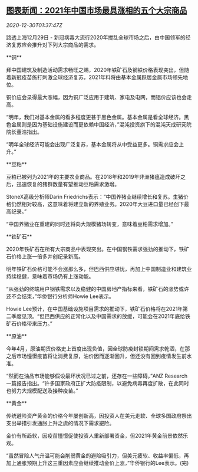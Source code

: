 <!--1609293306000-->
[图表新闻：2021年中国市场最具涨相的五个大宗商品](https://cn.reuters.com/article/graphic-china-commodities-markets-1230-idCNKBS29402O)
------

<div><i>2020-12-30T01:37:47Z</i></div><p>路透上海12月29日 - 新冠病毒大流行2020年搅乱全球市场之后，由中国领军的经济复苏应会推升对下列大宗商品的需求。</p><p>**铜**</p><p>拜中国建筑及制造活动需求畅旺之赐，2020年铁矿石及钢铁价格表现突出，但随着新冠疫苗施打刺激全球经济复苏，2021年料将由基本金属跃居金属市场领先地位。</p><p>铜价应会录得最大涨幅，因为铜广泛应用于建筑、家电及电网，而铝价应该也会走高。</p><p>“明年，我们对基本金属的看多程度更甚于黑色金属。基本金属是看全球经济。黑色金属则是因为基础设施建设而更依赖中国经济，”混沌投资旗下的混沌天成研究院院长董浩指出。</p><p>“明年全球经济可能会出现广泛复苏，基本金属将从中受益更多。铜需求应会上升。”</p><p>**豆粕**</p><p>豆粕已被列为2021年的主要农业商品。在2018年和2019年非洲猪瘟造成破坏之后，迅速恢复的猪群数量有望推动豆粕需求激增。</p><p>StoneX高级分析师Darin Friedrichs表示：“中国养猪业继续增长和复苏。生猪价格仍然相对较高，这意味着将建立新的养殖业务。2020年大豆进口量已经创下最高纪录。”</p><p>“中国养猪业在重建的同时还将向大规模猪场转变，意味着豆粕需求增加。”</p><p>**铁矿石**</p><p>2020年铁矿石在所有大宗商品中表现突出。在中国钢铁需求强劲的推动下，铁矿石价格上涨一倍多并创纪录新高。</p><p>明年铁矿石价格可能不会涨那么多，但巴西供应堪忧，再加上中国制造业和建筑业持续稳健，意味着市场仍有上涨动能。</p><p>“从强劲的终端用户钢铁需求以及稳健的中国房地产指标来看，铁矿石的涨势或许还不会结束，”华侨银行分析师Howie Lee表示。</p><p>Howie Lee预计，在中国基础设施项目需求的推动下，铁矿石价格将在2021年第二季度见顶。“但巴西供应的正常化以及中国需求的放缓，可能会在2021年底给铁矿石价格带来压力。”</p><p>**原油**</p><p>今年4月，原油期货价格史上首度出现负值，因全球防疫封锁期间需求乾涸，在那之后市场憧憬疫苗将让消费复原，油价因而逐渐回升，但还没有回到疫情发生前水准。</p><p>“然而在油品市场能够假设最坏状况已过之前，还存在一些障碍，”ANZ Research一篇报告指出。“许多国家政府正扩大防疫限制，以避免病毒再度扩散，在此同时也努力大规模配送及接种疫苗。”</p><p>**黄金**</p><p>传统避险资产黄金的价格今年屡创新高，因投资人在美元走软、全球多国政府祭出支出举措引发通胀上升之虞的情况下需求避险。</p><p>金价有所趋软，因疫苗憧憬促使投资人重新部署资金，但2021年黄金前景依然乐观。</p><p>“虽然冒险人气升温可能会削弱黄金的避险吸引力，但美元疲软、收益率偏低，再加上通胀预期上升这三重因素应会继续推动金价上涨，”华侨银行的Lee表示。(完)</p>
